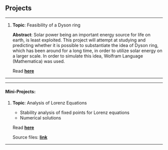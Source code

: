 ## Projects

***

1. **Topic**: Feasibility of a Dyson ring

    **Abstract**: Solar power being an important energy source for life on earth, is least exploited. This project will attempt at studying and predicting whether it is possible to substantiate the idea of Dyson ring, which has been around for a long time, in order to utilize solar energy on a larger scale. In order to simulate this
    idea, Wolfram Language (Mathematica) was used.

    Read **[here](https://github.com/mshreyes/mshreyes.github.io/blob/master/Project/Dyson%20ring.pdf)**

***

***

#### Mini-Projects:
1. **Topic**: Analysis of Lorenz Equations

    - Stability analysis of fixed points for Lorenz equations
    - Numerical solutions 

    Read **[here](https://github.com/mshreyes/Computational-Physics/blob/master/LSA/Lorenz_analysis.pdf)**

    Source files: **[link](https://github.com/mshreyes/Computational-Physics/tree/master/LSA)**

***